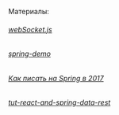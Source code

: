Материалы:

###### [webSocket.js](https://www.w3schools.com/nodejs/nodejs_raspberrypi_webserver_websocket.asp)
###### [spring-demo](https://github.com/alek-sys/spring-demo)
###### [Как писать на Spring в 2017](https://habr.com/post/333756/)
###### [tut-react-and-spring-data-rest](https://github.com/spring-guides/tut-react-and-spring-data-rest)

